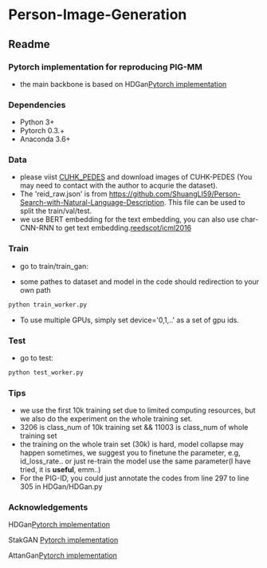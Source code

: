 # Person-Image-Generation
## Readme

### Pytorch implementation for reproducing PIG-MM

* the main backbone is based on HDGan[Pytorch implementation](https://github.com/ypxie/HDGan)

### Dependencies

* Python 3+
* Pytorch 0.3.+
* Anaconda 3.6+

### Data
* please viist [CUHK_PEDES]( http://xiaotong.me/static/projects/person-search-language/dataset.html) and download images of CUHK-PEDES (You may need to contact with the author to acqurie the dataset).
* The 'reid_raw.json' is from https://github.com/ShuangLI59/Person-Search-with-Natural-Language-Description. This file can be used to split the train/val/test.
* we use BERT embedding for the text embedding, you can also use char-CNN-RNN to get text embedding.[reedscot/icml2016](https://github.com/reedscot/icml2016)

### Train

* go to train/train_gan:

* some pathes to dataset  and model in the code should redirection to your own path 

```python
python train_worker.py
```
* To use multiple GPUs, simply set device='0,1,..' as a set of gpu ids.

### Test

* go to test:

```python
python test_worker.py
```

### Tips

* we use the first 10k training set due to limited computing resources, but we also do the experiment on the whole training set.
* 3206 is  class_num of 10k training set &&  11003 is class_num of whole training set
* the training on the whole train set (30k) is hard, model collapse may happen sometimes, we suggest you to finetune the parameter, e.g,  id_loss_rate.. or just re-train the model use the same parameter(I have tried, it is **useful**, emm..)
* For the PIG-ID, you could just annotate the codes from line 297 to line 305 in HDGan/HDGan.py

### Acknowledgements

HDGan[Pytorch implementation](https://github.com/ypxie/HDGan)

StakGAN [Pytorch implementation](https://github.com/hanzhanggit/StackGAN-v2)

AttanGan[Pytorch implementation](https://github.com/taoxugit/AttnGAN)

